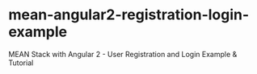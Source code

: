 # mean-angular2-registration-login-example

MEAN Stack with Angular 2 - User Registration and Login Example & Tutorial
